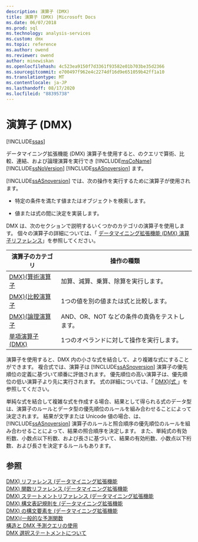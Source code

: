 ```yaml
---
description: 演算子 (DMX)
title: 演算子 (DMX) |Microsoft Docs
ms.date: 06/07/2018
ms.prod: sql
ms.technology: analysis-services
ms.custom: dmx
ms.topic: reference
ms.author: owend
ms.reviewer: owend
author: minewiskan
ms.openlocfilehash: 4c523ea9150f7d3361f93582e01b703be35d2366
ms.sourcegitcommit: e700497f962e4c2274df16d9e651059b42ff1a10
ms.translationtype: MT
ms.contentlocale: ja-JP
ms.lasthandoff: 08/17/2020
ms.locfileid: "88395738"
---
```

# <a name="operators-dmx"></a>演算子 (DMX)
[!INCLUDE[ssas](../includes/applies-to-version/ssas.md)]

  データマイニング拡張機能 (DMX) 演算子を使用すると、のクエリで算術、比較、連結、および論理演算を実行でき [!INCLUDE[msCoName](../includes/msconame-md.md)] [!INCLUDE[ssNoVersion](../includes/ssnoversion-md.md)] [!INCLUDE[ssASnoversion](../includes/ssasnoversion-md.md)] ます。  
  
 [!INCLUDE[ssASnoversion](../includes/ssasnoversion-md.md)] では、次の操作を実行するために演算子が使用されます。  
  
-   特定の条件を満たす値またはオブジェクトを検索します。  
  
-   値または式の間に決定を実装します。  
  
 DMX は、次のセクションで説明するいくつかのカテゴリの演算子を使用します。 個々の演算子の詳細については、「 [データマイニング拡張機能 &#40;DMX&#41; 演算子リファレンス](../dmx/data-mining-extensions-dmx-operator-reference.md)」を参照してください。  
  
|演算子のカテゴリ|操作の種類|  
|-----------------------|-----------------------|  
|[DMX&#41;&#40;算術演算子 ](../dmx/operators-arithmetic.md)|加算、減算、乗算、除算を実行します。|  
|[DMX&#41;&#40;比較演算子 ](../dmx/operators-comparison.md)|1つの値を別の値または式と比較します。|  
|[DMX&#41;&#40;論理演算子 ](../dmx/operators-logical.md)|AND、OR、NOT などの条件の真偽をテストします。|  
|[単項演算子 &#40;DMX&#41;](../dmx/operators-unary.md)|1つのオペランドに対して操作を実行します。|  
  
 演算子を使用すると、DMX 内の小さな式を結合して、より複雑な式にすることができます。 複合式では、演算子は [!INCLUDE[ssASnoversion](../includes/ssasnoversion-md.md)] 演算子の優先順位の定義に基づいて順番に評価されます。 優先順位の高い演算子は、優先順位の低い演算子より先に実行されます。 式の詳細については、「 [DMX&#41;&#40;式 ](../dmx/expressions-dmx.md)」を参照してください。  
  
 単純な式を結合して複雑な式を作成する場合、結果として得られる式のデータ型は、演算子のルールとデータ型の優先順位のルールを組み合わせることによって決定されます。 結果が文字または Unicode 値の場合、は、 [!INCLUDE[ssASnoversion](../includes/ssasnoversion-md.md)] 演算子のルールと照合順序の優先順位のルールを組み合わせることによって、結果の照合順序を決定します。 また、単純式の有効桁数、小数点以下桁数、および長さに基づいて、結果の有効桁数、小数点以下桁数、および長さを決定するルールもあります。  
  
## <a name="see-also"></a>参照  
 [DMX&#41; リファレンス &#40;データマイニング拡張機能](../dmx/data-mining-extensions-dmx-reference.md)   
 [DMX&#41; 関数リファレンス &#40;データマイニング拡張機能](../dmx/data-mining-extensions-dmx-function-reference.md)   
 [DMX&#41; ステートメントリファレンス &#40;データマイニング拡張機能](../dmx/data-mining-extensions-dmx-statements.md)   
 [DMX&#41; 構文表記規則を &#40;データマイニング拡張機能](../dmx/data-mining-extensions-dmx-syntax-conventions.md)   
 [DMX&#41; の構文要素を &#40;データマイニング拡張機能](../dmx/data-mining-extensions-dmx-syntax-elements.md)   
 [DMX&#41;&#40;一般的な予測関数 ](../dmx/general-prediction-functions-dmx.md)   
 [構造と DMX 予測クエリの使用](../dmx/structure-and-usage-of-dmx-prediction-queries.md)   
 [DMX 選択ステートメントについて](../dmx/understanding-the-dmx-select-statement.md)  
  
  
